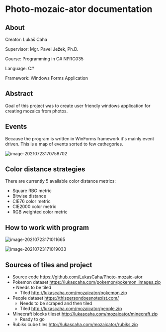 # Photo-mozaic-ator documentation

## About

Creator: Lukáš Caha

Supervisor: Mgr. Pavel Ježek, Ph.D.

Course: Programming in C# NPRG035

Language: C#

Framework: Windows Forms Application

## Abstract

Goal of this project was to create user friendly windows application for creating mozaics from photos.

## Events

Because the program is written in WinForms framework it's mainly event driven. This is a map of events sorted to few cathegories.

![image-20210723170758702](C:\Users\Lukas\AppData\Roaming\Typora\typora-user-images\image-20210723170758702.png)

## Color distance strategies

There are currently 5 available color distance metrics:

* Square RBG metric
* Bitwise distance
* CIE76 color metric
* CIE2000 color metric
* RGB weighted color metric

## How to work with program

![image-20210723171011665](C:\Users\Lukas\AppData\Roaming\Typora\typora-user-images\image-20210723171011665.png)

![image-20210723171019033](C:\Users\Lukas\AppData\Roaming\Typora\typora-user-images\image-20210723171019033.png)

## Sources of tiles and project

* Source code https://github.com/LukasCaha/Photo-mozaic-ator
* Pokemon dataset https://lukascaha.com/pokemon/pokemon_images.zip • Needs to be tiled
  * Tiled http://lukascaha.com/mozaicator/pokemon.zip
* People dataset https://thispersondoesnotexist.com/
  * Needs to be scraped and then tiled
  * Tiled http://lukascaha.com/mozaicator/people.zip
* Minecraft blocks tileset http://lukascaha.com/mozaicator/minecraft.zip
  * Ready to go
* Rubiks cube tiles http://lukascaha.com/mozaicator/rubiks.zip
